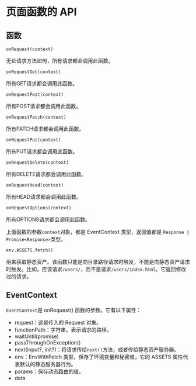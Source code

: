 # 页面函数的 API

## 函数

```
onRequest(context) 
```
  
无论请求方法如何，所有请求都会调用此函数。

```
onRequestGet(context)
```

所有GET请求都会调用此函数。

```
onRequestPost(context) 
```

所有POST请求都会调用此函数。

```
onRequestPatch(context) 
```

所有PATCH请求都会调用此函数。

```
onRequestPut(context) 
```

所有PUT请求都会调用此函数。

```
onRequestDelete(context) 
```

所有DELETE请求都会调用此函数。

```
onRequestHead(context) 
```

所有HEAD请求都会调用此函数。

```
onRequestOptions(context) 
```

所有OPTIONS请求都会调用此函数。

上面函数的参数`context`对象，都是 EventContext 类型，返回值都是 `Response | Promise<Response>`类型。

```
env.ASSETS.fetch()
```

用来获取静态资产。该函数只能是向目录路径请求时触发，不能是向静态资产请求时触发。比如，应该请求`/users/`，而不是请求`/users/index.html`。它返回修改过的请求。

## EventContext

`EventContext`是 onRequest() 函数的参数。它有以下属性：

- request：这是传入的 Request 对象。
- functionPath：字符串，表示请求的路径。 
- waitUntil(promise) 
- passThroughOnException()
- next(input?, init?)：将请求传给`next()`方法，或者传给静态资产服务器。
- env：EnvWithFetch 类型，保存了环境变量和秘密值，它的 ASSETS 属性代表默认的静态服务器行为。
- params：保存动态路由的值。
- data